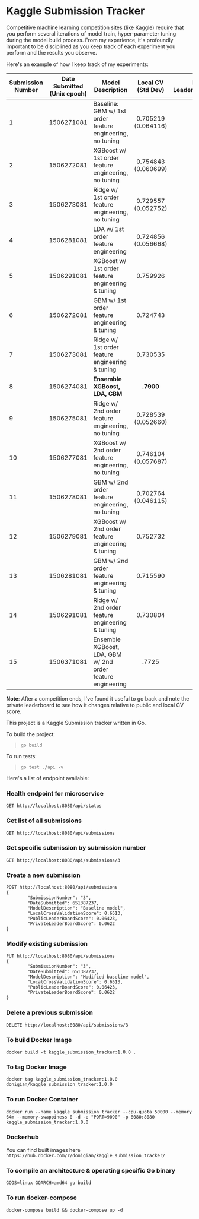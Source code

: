 # Kaggle Submission Tracker
Competitive machine learning competition sites (like [Kaggle](kaggle.com)) require that you perform several iterations of model train, hyper-parameter tuning during the model build process. From my experience, it's profoundly important to be disciplined as you keep track of each experiment you perform and the results you observe. 

Here's an example of how I keep track of my experiments:


Submission Number | Date Submitted (Unix epoch) | Model Description       | Local CV (Std Dev)        |  Public LeaderBoard   |   Private LeaderBoard   |  
|---|---| ------------- |:-------------:| -----:| -----:|
|1|1506271081 | Baseline: GBM w/ 1st order feature engineering, no tuning  | 0.705219 (0.064116)| - | - |
|2|1506272081 | XGBoost w/ 1st order feature engineering, no tuning    | 0.754843 (0.060699) | - | - |
|3|1506273081 | Ridge w/ 1st order feature engineering, no tuning  | 0.729557 (0.052752) | - | - |
|4|1506281081 | LDA w/ 1st order feature engineering   | 0.724856 (0.056668)  | - | - |
|5|1506291081 | XGBoost w/ 1st order feature engineering & tuning   |0.759926 | - | - |
|6|1506272081 | GBM w/ 1st order feature engineering & tuning |  0.724743 | - | - |
|7|1506273081 | Ridge w/ 1st order feature engineering & tuning |  0.730535  | - | - |
|8|1506274081 | **Ensemble XGBoost, LDA, GBM**   | 		**.7900** | - | - |
|9|1506275081 | Ridge w/ 2nd order feature engineering, no tuning  | 0.728539 (0.052660) | - | - |
|10|1506277081 | XGBoost w/ 2nd order feature engineering, no tuning    | 0.746104 (0.057687) | - | - |
|11|1506278081 | GBM w/ 2nd order feature engineering, no tuning   | 0.702764 (0.046115) | - | - |
|12|1506279081 | XGBoost w/ 2nd order feature engineering & tuning   |0.752732 | - | - |
|13|1506281081 | GBM w/ 2nd order feature engineering & tuning |  0.715590 | - | - |
|14|1506291081 | Ridge w/ 2nd order feature engineering & tuning |  0.730804  | - | - |
|15|1506371081 | Ensemble XGBoost, LDA, GBM w/ 2nd order feature engineering  | 		.7725 | - | - |

**Note**: After a competition ends, I've found it useful to go back and note the private leaderboard to see how it changes relative to public and local CV score.

This project is a Kaggle Submission tracker written in Go. 

To build the project:
> `go build`

To run tests:
> `go test ./api -v`

Here's a list of endpoint available:

### Health endpoint for microservice
```
GET http://localhost:8080/api/status
```

### Get list of all submissions
```
GET http://localhost:8080/api/submissions
```

### Get specific submission by submission number
```
GET http://localhost:8080/api/submissions/3
```

### Create a new submission
```
POST http://localhost:8080/api/submissions
{
  		"SubmissionNumber": "3",
  		"DateSubmitted": 651387237,
  		"ModelDescription": "Baseline model",
  		"LocalCrossValidationScore": 0.6513,
  		"PublicLeaderBoardScore": 0.06423,
  		"PrivateLeaderBoardScore": 0.0622
}
```

### Modify existing submission
```
PUT http://localhost:8080/api/submissions
{
  		"SubmissionNumber": "3",
  		"DateSubmitted": 651387237,
  		"ModelDescription": "Modified baseline model",
  		"LocalCrossValidationScore": 0.6513,
  		"PublicLeaderBoardScore": 0.06423,
  		"PrivateLeaderBoardScore": 0.0622
}
```

### Delete a previous submission
```
DELETE http://localhost:8080/api/submissions/3
```

### To build Docker Image
`docker build -t kaggle_submission_tracker:1.0.0 .`

### To tag Docker Image
`docker tag kaggle_submission_tracker:1.0.0 donigian/kaggle_submission_tracker:1.0.0`

### To run Docker Container
`docker run --name kaggle_submission_tracker --cpu-quota 50000 --memory 64m --memory-swappiness 0 -d -e "PORT=9090" -p 8080:8080 kaggle_submission_tracker:1.0.0`

### Dockerhub 
You can find built images here `https://hub.docker.com/r/donigian/kaggle_submission_tracker/`

### To compile an architecture & operating specific Go binary
`GOOS=linux GOARCH=amd64 go build`

### To run docker-compose
`docker-compose build && docker-compose up -d`